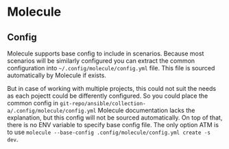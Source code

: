 # Molecule

## Config

Molecule supports base config to include in scenarios.
Because most scenarios will be similarly configured you can extract the common configuration into
`~/.config/molecule/config.yml` file. This file is sourced automatically by Molecule if exists.

But in case of working with multiple projects, this could not suit the needs as each pojectt could be
differently configured.
So you could place the common config in `git-repo/ansible/collection-a/.config/molecule/config.yml`
Molecule documentation lacks the explanation, but this config will not be sourced automatically.
On top of that, there is no ENV variable to specify base config file.
The only option ATM is to use `molecule --base-config .config/molecule/config.yml create -s dev`.
